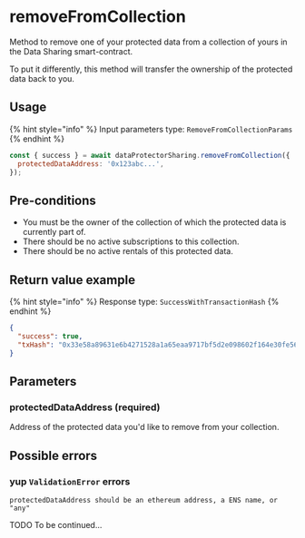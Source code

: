 # removeFromCollection

Method to remove one of your protected data from a collection of yours in the Data Sharing
smart-contract.

To put it differently, this method will transfer the ownership of the protected data back to you.

## Usage

{% hint style="info" %}
Input parameters type: `RemoveFromCollectionParams`
{% endhint %}

```javascript
const { success } = await dataProtectorSharing.removeFromCollection({
  protectedDataAddress: '0x123abc...',
});
```

## Pre-conditions

 - You must be the owner of the collection of which the protected data is currently part of.
 - There should be no active subscriptions to this collection.
 - There should be no active rentals of this protected data.

## Return value example

{% hint style="info" %}
Response type: `SuccessWithTransactionHash`
{% endhint %}

```json
{
  "success": true,
  "txHash": "0x33e58a89631e6b4271528a1a65eaa9717bf5d2e098602f164e30fe56585895e6"
}
```

## Parameters

### protectedDataAddress (required)

Address of the protected data you'd like to remove from your collection.

## Possible errors

### yup `ValidationError` errors

```
protectedDataAddress should be an ethereum address, a ENS name, or "any"
```

TODO To be continued...
